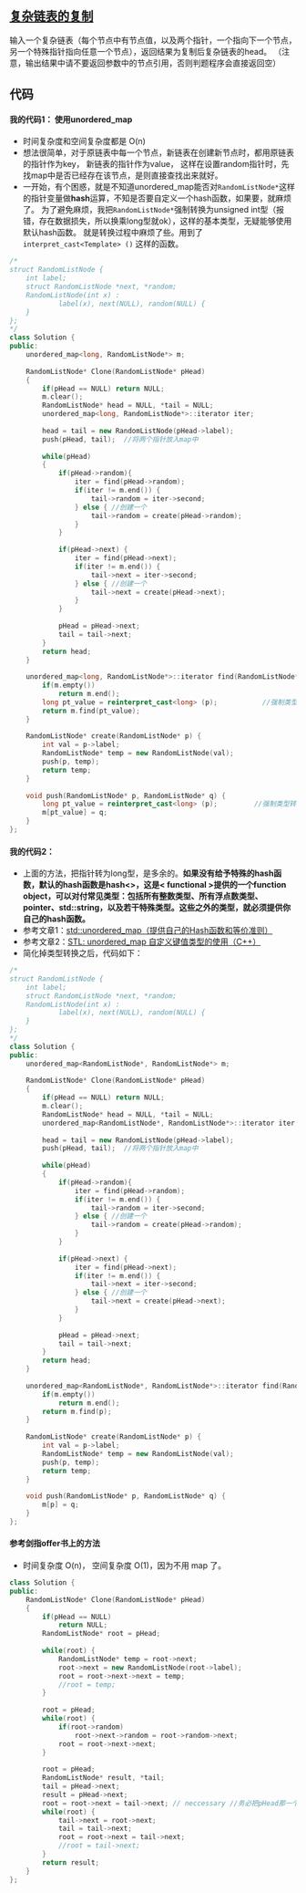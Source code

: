 ## [复杂链表的复制](https://www.nowcoder.com/questionTerminal/f836b2c43afc4b35ad6adc41ec941dba)
输入一个复杂链表（每个节点中有节点值，以及两个指针，一个指向下一个节点，另一个特殊指针指向任意一个节点），返回结果为复制后复杂链表的head。
（注意，输出结果中请不要返回参数中的节点引用，否则判题程序会直接返回空）

## 代码
#### 我的代码1： 使用unordered_map
* 时间复杂度和空间复杂度都是 O(n)
* 想法很简单，对于原链表中每一个节点，新链表在创建新节点时，都用原链表的指针作为key， 新链表的指针作为value，
这样在设置random指针时，先找map中是否已经存在该节点，是则直接查找出来就好。
* 一开始，有个困惑，就是不知道unordered_map能否对```RandomListNode*```这样的指针变量做**hash**运算，不知是否要自定义一个hash函数，如果要，就麻烦了。
为了避免麻烦，我把```RandomListNode*```强制转换为unsigned int型（报错，存在数据损失，所以换乘long型就ok），这样的基本类型，无疑能够使用默认hash函数。
就是转换过程中麻烦了些。用到了 ```interpret_cast<Template> ()``` 这样的函数。
```C++
/*
struct RandomListNode {
    int label;
    struct RandomListNode *next, *random;
    RandomListNode(int x) :
            label(x), next(NULL), random(NULL) {
    }
};
*/
class Solution {
public:
    unordered_map<long, RandomListNode*> m;
    
    RandomListNode* Clone(RandomListNode* pHead)
    {
        if(pHead == NULL) return NULL;
        m.clear();
        RandomListNode* head = NULL, *tail = NULL;
        unordered_map<long, RandomListNode*>::iterator iter;
        
        head = tail = new RandomListNode(pHead->label);
        push(pHead, tail);	//将两个指针放入map中
        
        while(pHead)
        {
            if(pHead->random){
                iter = find(pHead->random);
                if(iter != m.end()) {
                    tail->random = iter->second;
                } else { //创建一个
                    tail->random = create(pHead->random);
                }
            }
            
            if(pHead->next) {
                iter = find(pHead->next);
                if(iter != m.end()) {
                    tail->next = iter->second;
                } else { //创建一个
                    tail->next = create(pHead->next);
                }
            }
            
            pHead = pHead->next;
            tail = tail->next;
        }
        return head;
    }
    
    unordered_map<long, RandomListNode*>::iterator find(RandomListNode* p){
        if(m.empty())
            return m.end();
        long pt_value = reinterpret_cast<long> (p);           //强制类型转换，指针转为long整形
        return m.find(pt_value);
    }
    
    RandomListNode* create(RandomListNode* p) {
        int val = p->label;
        RandomListNode* temp = new RandomListNode(val);
        push(p, temp);
        return temp;
    }
    
    void push(RandomListNode* p, RandomListNode* q) {
        long pt_value = reinterpret_cast<long> (p);         //强制类型转换，指针转为long整形
        m[pt_value] = q;
    }
};
```

#### 我的代码2：
* 上面的方法，把指针转为long型，是多余的。**如果没有给予特殊的hash函数，默认的hash函数是hash<>，这是< functional >提供的一个function object，可以对付常见类型：包括所有整数类型、所有浮点数类型、pointer、std::string，以及若干特殊类型。这些之外的类型，就必须提供你自己的hash函数。**
* 参考文章1：[std::unordered_map（提供自己的Hash函数和等价准则）](http://blog.csdn.net/HappyKocola/article/details/74188452)
* 参考文章2：[STL: unordered_map 自定义键值类型的使用（C++）](http://blog.csdn.net/zhangpiu/article/details/49837387)
* 简化掉类型转换之后，代码如下：
```C++
/*
struct RandomListNode {
    int label;
    struct RandomListNode *next, *random;
    RandomListNode(int x) :
            label(x), next(NULL), random(NULL) {
    }
};
*/
class Solution {
public:
    unordered_map<RandomListNode*, RandomListNode*> m;
    
    RandomListNode* Clone(RandomListNode* pHead)
    {
        if(pHead == NULL) return NULL;
        m.clear();
        RandomListNode* head = NULL, *tail = NULL;
        unordered_map<RandomListNode*, RandomListNode*>::iterator iter;
        
        head = tail = new RandomListNode(pHead->label);
        push(pHead, tail);	//将两个指针放入map中
        
        while(pHead)
        {
            if(pHead->random){
                iter = find(pHead->random);
                if(iter != m.end()) {
                    tail->random = iter->second;
                } else { //创建一个
                    tail->random = create(pHead->random);
                }
            }
            
            if(pHead->next) {
                iter = find(pHead->next);
                if(iter != m.end()) {
                    tail->next = iter->second;
                } else { //创建一个
                    tail->next = create(pHead->next);
                }
            }
            
            pHead = pHead->next;
            tail = tail->next;
        }
        return head;
    }
    
    unordered_map<RandomListNode*, RandomListNode*>::iterator find(RandomListNode* p){
        if(m.empty())
            return m.end();
        return m.find(p);
    }
    
    RandomListNode* create(RandomListNode* p) {
        int val = p->label;
        RandomListNode* temp = new RandomListNode(val);
        push(p, temp);
        return temp;
    }
    
    void push(RandomListNode* p, RandomListNode* q) {
        m[p] = q;
    }
};
```

#### 参考剑指offer书上的方法
* 时间复杂度 O(n)， 空间复杂度 O(1)，因为不用 map 了。
```C++
class Solution {
public:
    RandomListNode* Clone(RandomListNode* pHead)
    {
        if(pHead == NULL)
            return NULL;
        RandomListNode* root = pHead;
        
        while(root) {
            RandomListNode* temp = root->next;
            root->next = new RandomListNode(root->label);
            root = root->next->next = temp;
            //root = temp;
        }
        
        root = pHead;
        while(root) {
            if(root->random)
                root->next->random = root->random->next;
            root = root->next->next;
        }
        
        root = pHead;
        RandomListNode* result, *tail;
        tail = pHead->next;
        result = pHead->next;
        root = root->next = tail->next; // neccessary //务必把pHead那一个链表也恢复原样，不然报错
        while(root) {
            tail->next = root->next;
            tail = tail->next;
            root = root->next = tail->next;
            //root = tail->next;
        }
        return result;
    }
};
```




